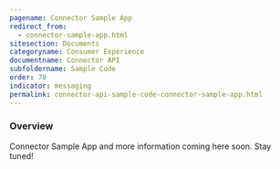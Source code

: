 ```yaml
---
pagename: Connector Sample App
redirect_from:
  - connector-sample-app.html
sitesection: Documents
categoryname: Consumer Experience
documentname: Connector API
subfoldername: Sample Code
order: 70
indicator: messaging
permalink: connector-api-sample-code-connector-sample-app.html
---
```


### Overview

Connector Sample App and more information coming here soon. Stay tuned!
